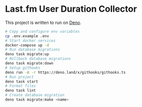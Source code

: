 # Last.fm User Duration Collector

This project is written to run on [Deno](https://deno.land).

```bash
# Copy and configure env variables
cp .env.example .env
# Start docker services
docker-compose up -d
# Run database migrations
deno task migrate:up
# Rollback database migrations
deno task migrate:down
# Setup githooks
deno run -A -r https://deno.land/x/githooks/githooks.ts
# Run project
deno task start
# Format files
deno task lint
# Create database migration
deno task migrate:make <name>
```
